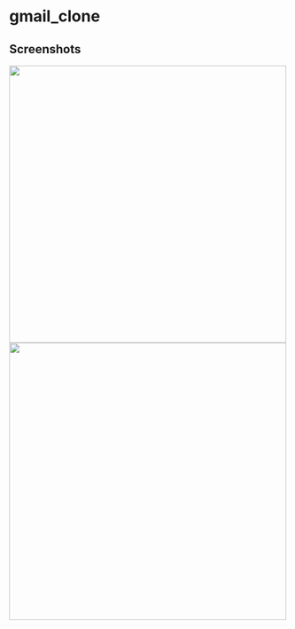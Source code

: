 # gmail_clone

## Screenshots
<img align="left" src="https://user-images.githubusercontent.com/67560900/113213701-26e19600-9296-11eb-9a1b-ee673df247d3.jpeg" height="500em" />
<img align="left" src="https://user-images.githubusercontent.com/67560900/113213716-28ab5980-9296-11eb-921c-6d94e61c7c57.jpeg" height="500em" />






